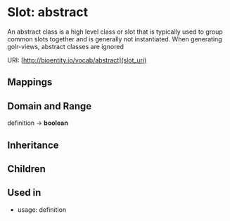 # Slot: abstract


An abstract class is a high level class or slot that is typically used to group common slots together and is generally not instantiated. When generating golr-views, abstract classes are ignored

URI: [http://bioentity.io/vocab/abstract](slot_uri)
## Mappings

## Domain and Range

definition -> **boolean**
## Inheritance

## Children

## Used in

 *  usage: definition
